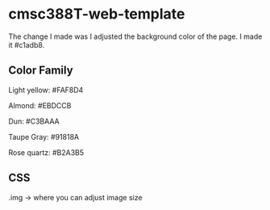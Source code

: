 # cmsc388T-web-template

The change I made was I adjusted the background color of the page. I made it #c1adb8.

## Color Family
Light yellow: #FAF8D4

Almond: #EBDCCB

Dun: #C3BAAA

Taupe Gray: #91818A

Rose quartz: #B2A3B5

## CSS
.img -> where you can adjust image size
